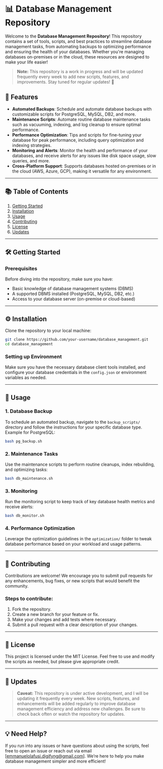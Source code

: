 # 📊 Database Management Repository

Welcome to the **Database Management Repository**! This repository contains a set of tools, scripts, and best practices to streamline database management tasks, from automating backups to optimizing performance and ensuring the health of your databases. Whether you're managing databases on-premises or in the cloud, these resources are designed to make your life easier!

> **Note:** This repository is a work in progress and will be updated frequently every week to add new scripts, features, and improvements. Stay tuned for regular updates! 🚀

## 🚀 Features

- **Automated Backups**: Schedule and automate database backups with customizable scripts for PostgreSQL, MySQL, DB2, and more.
- **Maintenance Scripts**: Automate routine database maintenance tasks such as vacuuming, indexing, and log cleanup to ensure optimal performance.
- **Performance Optimization**: Tips and scripts for fine-tuning your database for peak performance, including query optimization and indexing strategies.
- **Monitoring and Alerts**: Monitor the health and performance of your databases, and receive alerts for any issues like disk space usage, slow queries, and more.
- **Cross-Platform Support**: Supports databases hosted on-premises or in the cloud (AWS, Azure, GCP), making it versatile for any environment.

---

## 📚 Table of Contents

1. [Getting Started](#getting-started)
2. [Installation](#installation)
3. [Usage](#usage)
4. [Contributing](#contributing)
5. [License](#license)
6. [Updates](#updates)

---

## 🛠️ Getting Started

### Prerequisites
Before diving into the repository, make sure you have:
- Basic knowledge of database management systems (DBMS)
- A supported DBMS installed (PostgreSQL, MySQL, DB2, etc.)
- Access to your database server (on-premise or cloud-based)

---

## ⚙️ Installation

Clone the repository to your local machine:

```bash
git clone https://github.com/your-username/database_management.git
cd database_management
```

### Setting up Environment
Make sure you have the necessary database client tools installed, and configure your database credentials in the `config.json` or environment variables as needed.

---

## 📝 Usage

### 1. **Database Backup**
To schedule an automated backup, navigate to the `backup_scripts/` directory and follow the instructions for your specific database type. Example for PostgreSQL:

```bash
bash pg_backup.sh
```

### 2. **Maintenance Tasks**
Use the maintenance scripts to perform routine cleanups, index rebuilding, and optimizing tasks:

```bash
bash db_maintenance.sh
```

### 3. **Monitoring**
Run the monitoring script to keep track of key database health metrics and receive alerts:

```bash
bash db_monitor.sh
```

### 4. **Performance Optimization**
Leverage the optimization guidelines in the `optimization/` folder to tweak database performance based on your workload and usage patterns.

---

## 🤝 Contributing

Contributions are welcome! We encourage you to submit pull requests for any enhancements, bug fixes, or new scripts that would benefit the community.

### Steps to contribute:
1. Fork the repository.
2. Create a new branch for your feature or fix.
3. Make your changes and add tests where necessary.
4. Submit a pull request with a clear description of your changes.

---

## 📄 License

This project is licensed under the MIT License. Feel free to use and modify the scripts as needed, but please give appropriate credit.

---

## 🔄 Updates

> **Caveat:** This repository is under active development, and I will be updating it frequently every week. New scripts, features, and enhancements will be added regularly to improve database management efficiency and address new challenges. Be sure to check back often or watch the repository for updates.

---

## 💡 Need Help?

If you run into any issues or have questions about using the scripts, feel free to open an issue or reach out via email [emmanuelolafusi.digifyng@gmail.com]. We’re here to help you make database management simpler and more efficient!

